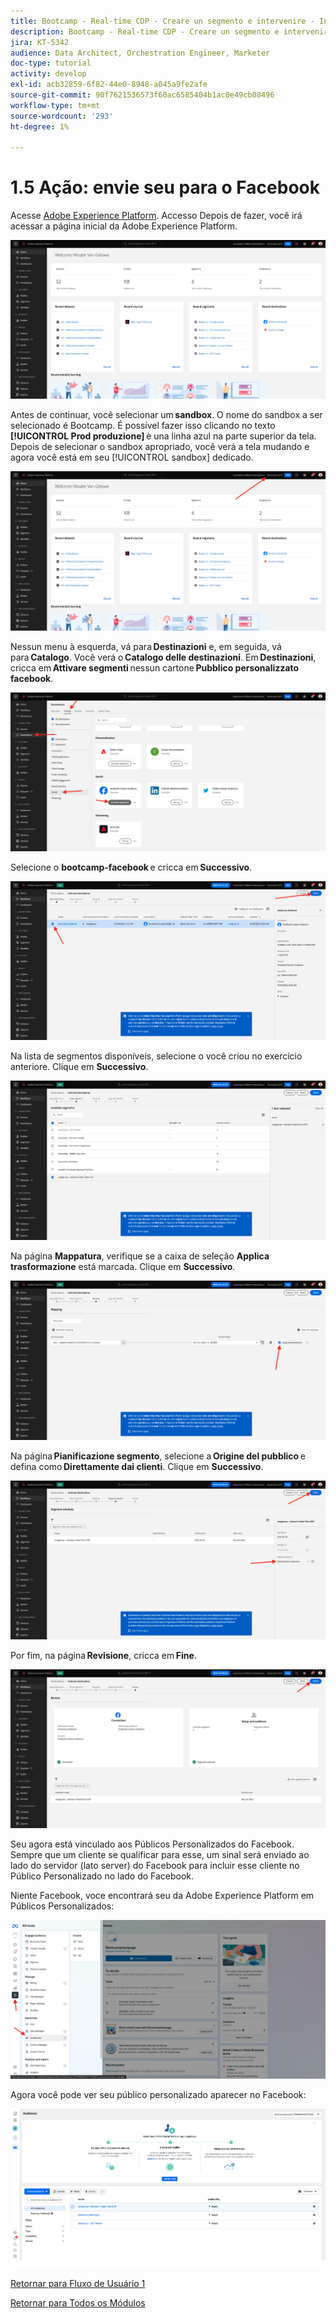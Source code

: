 ```yaml
---
title: Bootcamp - Real-time CDP - Creare un segmento e intervenire - Inviare il segmento a DV360 - Brasile
description: Bootcamp - Real-time CDP - Creare un segmento e intervenire - Inviare il segmento a DV360 - Brasile
jira: KT-5342
audience: Data Architect, Orchestration Engineer, Marketer
doc-type: tutorial
activity: develop
exl-id: acb32859-6f82-44e0-8948-a045a9fe2afe
source-git-commit: 90f7621536573f60ac6585404b1ac0e49cb08496
workflow-type: tm+mt
source-wordcount: '293'
ht-degree: 1%

---
```


# 1.5 Ação: envie seu para o Facebook

Acesse [Adobe Experience Platform](https://experience.adobe.com/platform). Accesso Depois de fazer, você irá acessar a página inicial da Adobe Experience Platform.

![Acquisizione dei dati](./images/home.png)

Antes de continuar, você selecionar um **sandbox**. O nome do sandbox a ser selecionado é Bootcamp. É possível fazer isso clicando no texto **[!UICONTROL Prod produzione]** è una linha azul na parte superior da tela. Depois de selecionar o sandbox apropriado, você verá a tela mudando e agora você está em seu [!UICONTROL sandbox] dedicado.

![Acquisizione dei dati](./images/sb1.png)

Nessun menu à esquerda, vá para **Destinazioni** e, em seguida, vá para **Catalogo**. Você verá o **Catalogo delle destinazioni**. Em **Destinazioni**, cricca em **Attivare segmenti** nessun cartone **Pubblico personalizzato facebook**.

![RTCDP](./images/rtcdpgoogleseg.png)

Selecione o **bootcamp-facebook** e cricca em **Successivo**.

![RTCDP](./images/rtcdpcreatedest2.png)

Na lista de segmentos disponíveis, selecione o você criou no exercício anteriore. Clique em **Successivo**.

![RTCDP](./images/rtcdpcreatedest3.png)

Na página **Mappatura**, verifique se a caixa de seleção **Applica trasformazione** está marcada. Clique em **Successivo**.

![RTCDP](./images/rtcdpcreatedest4a.png)

Na página **Pianificazione segmento**, selecione a **Origine del pubblico** e defina como **Direttamente dai clienti**. Clique em **Successivo**.

![RTCDP](./images/rtcdpcreatedest4.png)

Por fim, na página **Revisione**, cricca em **Fine**.

![RTCDP](./images/rtcdpcreatedest5.png)

Seu agora está vinculado aos Públicos Personalizados do Facebook. Sempre que um cliente se qualificar para esse, um sinal será enviado ao lado do servidor (lato server) do Facebook para incluir esse cliente no Público Personalizado no lado do Facebook.

Niente Facebook, voce encontrará seu da Adobe Experience Platform em Públicos Personalizados:

![RTCDP](./images/rtcdpcreatedest5b.png)

Agora você pode ver seu público personalizado aparecer no Facebook:

![RTCDP](./images/rtcdpcreatedest5a.png)

[Retornar para Fluxo de Usuário 1](./uc1.md)

[Retornar para Todos os Módulos](../../overview.md)
